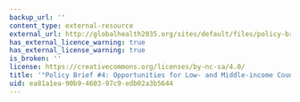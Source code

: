 ```yaml
---
backup_url: ''
content_type: external-resource
external_url: http://globalhealth2035.org/sites/default/files/policy-briefs/policy-brief-4-english.pdf
has_external_licence_warning: true
has_external_license_warning: true
is_broken: ''
license: https://creativecommons.org/licenses/by-nc-sa/4.0/
title: '"Policy Brief #4: Opportunities for Low- and Middle-income Countries." (PDF)'
uid: ea81a1ea-90b9-4603-97c9-edb02a3b5644
---
```

